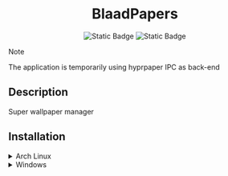 <div align = center>

# BlaadPapers
![Static Badge](https://img.shields.io/badge/random-bage-yellow?style=for-the-badge)
![Static Badge](https://img.shields.io/badge/just_another-bage-purple?style=for-the-badge)

</div>

> [!NOTE]  
> The application is temporarily using hyprpaper IPC as back-end

## Description
Super wallpaper manager

## Installation
<details><summary>Arch Linux</summary>

```shell
yay -S blaadpapers
```

</details>

<details><summary>Windows</summary>

Application installation. Maby soon.

</details>
